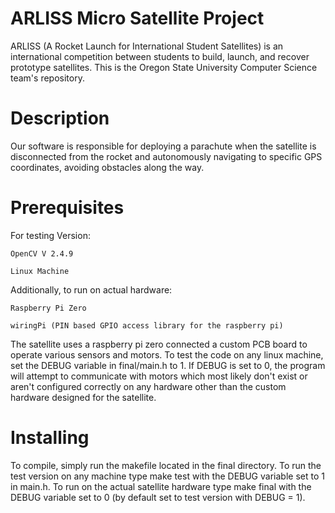 # ARLISS Micro Satellite Project

ARLISS (A Rocket Launch for International Student Satellites) is an international competition between students to build, launch, and recover prototype satellites. This is the Oregon State University Computer Science team's repository.

# Description

Our software is responsible for deploying a parachute when the satellite is disconnected from the rocket and autonomously navigating to specific GPS coordinates, avoiding obstacles along the way. 

# Prerequisites

For testing Version:

    OpenCV V 2.4.9
    
    Linux Machine

Additionally, to run on actual hardware:

    Raspberry Pi Zero
    
    wiringPi (PIN based GPIO access library for the raspberry pi)

The satellite uses a raspberry pi zero connected a custom PCB board to operate various sensors and motors. To test the code on any linux machine, set the DEBUG variable in final/main.h to 1. If DEBUG is set to 0, the program will attempt to communicate with motors which most likely don't exist or aren't configured correctly on any hardware other than the custom hardware designed for the satellite.

# Installing

To compile, simply run the makefile located in the final directory. To run the test version on any machine type make test with the DEBUG variable set to 1 in main.h. To run on the actual satellite hardware type make final with the DEBUG variable set to 0 (by default set to test version with DEBUG = 1). 
